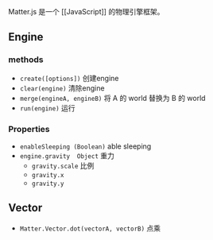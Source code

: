 Matter.js 是一个 [[JavaScript]] 的物理引擎框架。

## Engine
### methods
- `create([options])` 创建engine
- `clear(engine)` 清除engine
- `merge(engineA, engineB)` 将 A 的 world 替换为 B 的 world
- `run(engine)` 运行

### Properties
- `enableSleeping (Boolean)` able sleeping
- `engine.gravity  Object`  重力
	- `gravity.scale` 比例
	- `gravity.x` 
	- `gravity.y`

## Vector
- `Matter.Vector.dot(vectorA, vectorB)` 点乘